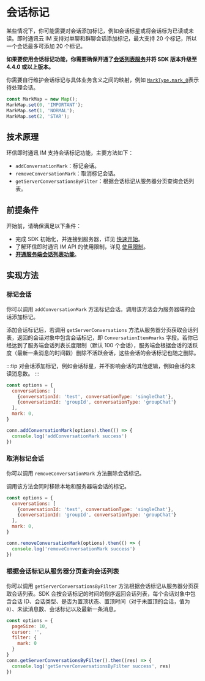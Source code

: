 # 会话标记

<Toc />

某些情况下，你可能需要对会话添加标记，例如会话标星或将会话标为已读或未读。即时通讯云 IM 支持对单聊和群聊会话添加标记，最大支持 20 个标记，所以一个会话最多可添加 20 个标记。

**如果要使用会话标记功能，你需要确保开通了[会话列表服务](conversation_list.html#从服务器分页获取会话列表)并将 SDK 版本升级至 4.4.0 或以上版本。**  

你需要自行维护会话标记与具体业务含义之间的映射，例如 [`MarkType.mark_0`](https://doc.easemob.com/jsdoc/enums/Types.ContactType.MarkType.html)表示待处理会话。

```javascript
const MarkMap = new Map();
MarkMap.set(0, 'IMPORTANT');
MarkMap.set(1, 'NORMAL');
MarkMap.set(2, 'STAR');
```

## 技术原理

环信即时通讯 IM 支持会话标记功能，主要方法如下：

- `addConversationMark`：标记会话。
- `removeConversationMark`：取消标记会话。
- `getServerConversationsByFilter`：根据会话标记从服务器分页查询会话列表。

## 前提条件

开始前，请确保满足以下条件：

- 完成 SDK 初始化，并连接到服务器，详见 [快速开始](quickstart.html)。
- 了解环信即时通讯 IM API 的使用限制，详见 [使用限制](/product/limitation.html)。
- **[开通服务端会话列表功能](conversation_list#从服务器分页获取会话列表)**。

## 实现方法

### 标记会话

你可以调用 `addConversationMark` 方法标记会话。调用该方法会为服务器端的会话添加标记。

添加会话标记后，若调用 `getServerConversations` 方法从服务器分页获取会话列表，返回的会话对象中包含会话标记，即 `ConversationItem#marks` 字段。若你已经达到了服务端会话列表长度限制（默认 100 个会话），服务端会根据会话的活跃度（最新一条消息的时间戳）删除不活跃会话，这些会话的会话标记也随之删除。

:::tip
对会话添加标记，例如会话标星，并不影响会话的其他逻辑，例如会话的未读消息数。
:::


```javascript
const options = {
  conversations: [
    {conversationId: 'test', conversationType: 'singleChat'},
    {conversationId: 'groupId', conversationType: 'groupChat'}
  ],
  mark: 0,
}

conn.addConversationMark(options).then(() => {
  console.log('addConversationMark success')
})
```

### 取消标记会话

你可以调用 `removeConversationMark` 方法删除会话标记。

调用该方法会同时移除本地和服务器端会话的标记。

```javascript
const options = {
  conversations: [
    {conversationId: 'test', conversationType: 'singleChat'},
    {conversationId: 'groupId', conversationType: 'groupChat'}
  ],
  mark: 0,
}

conn.removeConversationMark(options).then(() => {
  console.log('removeConversationMark success')
})
```

### 根据会话标记从服务器分页查询会话列表

你可以调用 `getServerConversationsByFilter` 方法根据会话标记从服务器分页获取会话列表。SDK 会按会话标记的时间的倒序返回会话列表，每个会话对象中包含会话 ID、会话类型、是否为置顶状态、置顶时间（对于未置顶的会话，值为 `0`）、未读消息数、会话标记以及最新一条消息。

```javascript
const options = {
  pageSize: 10,
  cursor: '',
  filter: {
    mark: 0
  }
}
conn.getServerConversationsByFilter().then((res) => {
  console.log('getServerConversationsByFilter success', res)
})
```







